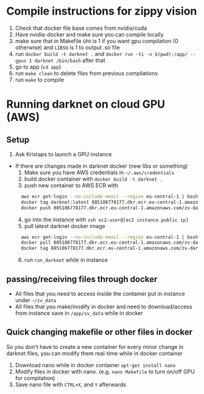 # Compile instructions for zippy vision

1. Check that docker file base comes from nvidia/cuda
2. Have nvidia-docker and make sure you can compile locally
3. make sure that in Makefile `GPU` is 1 if you want gpu compilation (0 otherwise) and `LIBSO` is 1 to output .so file
3. run `docker build -t darknet .` and `docker run -ti -v $(pwd):/app/ --gpus 1 darknet /bin/bash` after that
4. go to app (`cd app`)
5. run `make clean` to delete files from previous compilations
6. run `make` to compile 


# Running darknet on cloud GPU (AWS)

## Setup
1. Ask Kristaps to launch a GPU instance

* If there are changes made in darknet docker (new libs or something)
  1. Make sure you have AWS credentials in `~/.aws/credentials`
  2. build docker container with `docker build -t darknet .`
  3. push new container to AWS ECR with 
    ```bash
      aws ecr get-login --no-include-email --region eu-central-1 | bash && \
      docker tag darknet:latest 885186778177.dkr.ecr.eu-central-1.amazonaws.com/zv-darknet:latest && \
      docker push 885186778177.dkr.ecr.eu-central-1.amazonaws.com/zv-darknet:latest 
    ``` 
  4. go into the instance with `ssh ec2-user@[ec2 instance public ip]`
  5. pull latest darknet docker image 
    ```bash
      aws ecr get-login --no-include-email --region eu-central-1 | bash && \
      docker pull 885186778177.dkr.ecr.eu-central-1.amazonaws.com/zv-darknet:latest && \
      docker tag 885186778177.dkr.ecr.eu-central-1.amazonaws.com/zv-darknet:latest darknet
    ```
  6. run `run_darknet` while in instance

## passing/receiving files through docker

  * All files that you need to access inside the container put in instance under `~/zv_data`
  * All files that you make/modify in docker and need to download/access from instance save in `/app/zv_data` while in docker


## Quick changing makefile or other files in docker

So you don't have to create a new container for every minor change in darknet files, you can modify them real-time while in docker container

1. Download nano while in docker container `apt-get install nano`
2. Modify files in docker with nano. (e.g. `nano Makefile` to turn on/off GPU for compilation)
3. Save nano file with `CTRL+X`, and `Y` afterwards